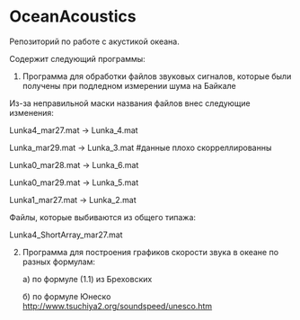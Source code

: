 # OceanAcoustics

Репозиторий по работе с акустикой океана.

Содержит следующий программы:
1) Программа для обработки файлов звуковых сигналов, которые были получены при подледном измерении шума на Байкале

Из-за неправильной маски названия файлов внес следующие изменения:

Lunka4_mar27.mat -> Lunka_4.mat

Lunka_mar29.mat -> Lunka_3.mat #данные плохо скорреллированны

Lunka0_mar28.mat -> Lunka_6.mat

Lunka0_mar29.mat -> Lunka_5.mat

Lunka1_mar27.mat -> Lunka_2.mat

Файлы, которые выбиваются из общего типажа:

Lunka4_ShortArray_mar27.mat

2) Программа для построения графиков скорости звука в океане по разных формулам:

   a) по формуле (1.1) из Бреховских
   
   б) по формуле Юнеско http://www.tsuchiya2.org/soundspeed/unesco.htm
